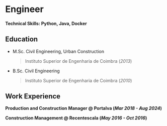 # Engineer

#### Technical Skills: Python, Java, Docker

## Education
- M.Sc. Civil Engineering, Urban Construction 
    >Instituto Superior de Engenharia de Coimbra (_2013_)
- B.Sc. Civil Engineering 
    >Instituto Superior de Engenharia de Coimbra (_2010_)

## Work Experience
**Production and Construction Manager @ Portalva (_Mar 2018 - Aug 2024_)**

**Construction Management @ Recentescala (_May 2016 - Oct 2016_)**
